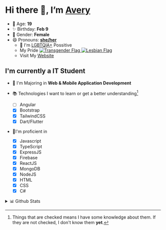 # Hi there 👋, I’m [Avery][website]

- 🌸 Age: **19**
- ✨ Birthday: **Feb 9**
- 🎨 Gender: **Female**
- 😄 Pronouns: **[she/her][pronounspage]**
  - 🌈 I'm [LGBTQIA+][lgbt-foundation] Possitive
  - <div class="Flags">
      <span>My Pride</span>
      <a href="https://en.pronouns.page/dictionary/terminology#transgender">
        <img src="https://pronouns.page/flags/Transgender.png" alt="Transgender Flag" height="15px"/>
      </a>
      <a href="https://en.pronouns.page/dictionary/terminology#lesbian">
      <img src="https://pronouns.page/flags/Lesbian.png" alt="Lesbian Flag" height="15px"/>
      </a>
    </div>
  - Visit My [Website][website]

## I'm currently a IT Student

- 📌 I'm Majoring in **Web & Mobile Application Development**
- 📚 Technologies I want to learn or get a better understanding[^1]

  - [ ] Angular
  - [x] Bootstrap
  - [x] TailwindCSS
  - [x] Dart/Flutter

- 🎉I'm proficient in

  - [x] Javascript
  - [x] TypeScript
  - [x] ExpressJS
  - [x] Firebase
  - [x] ReactJS
  - [x] MongoDB
  - [x] NodeJS
  - [x] HTML
  - [x] CSS
  - [x] C#

<details>
  <summary>
    📊 Github Stats
  </summary>

<!--START_SECTION:waka-->
![Code Time](http://img.shields.io/badge/Code%20Time-590%20hrs%2021%20mins-blue)

![Profile Views](http://img.shields.io/badge/Profile%20Views-1-blue)

**🐱 My GitHub Data** 

> 🏆 20 Contributions in the Year 2023
 > 
> 📦 129.8 kB Used in GitHub's Storage 
 > 
> 💼 Opted to Hire
 > 
> 📜 21 Public Repositories 
 > 
> 🔑 29 Private Repositories  
 > 
**I'm an Early 🐤** 

```text
🌞 Morning       43 commits       ██░░░░░░░░░░░░░░░░░░░░░░░   10.36 % 
🌆 Daytime      173 commits       ██████████░░░░░░░░░░░░░░░   41.69 % 
🌃 Evening      153 commits       █████████░░░░░░░░░░░░░░░░   36.87 % 
🌙 Night         46 commits       ██░░░░░░░░░░░░░░░░░░░░░░░   11.08 % 

```
📅 **I'm Most Productive on Thursday** 

```text
Monday          58 commits       ███░░░░░░░░░░░░░░░░░░░░░░   13.98 % 
Tuesday         60 commits       ███░░░░░░░░░░░░░░░░░░░░░░   14.46 % 
Wednesday       56 commits       ███░░░░░░░░░░░░░░░░░░░░░░   13.49 % 
Thursday        96 commits       █████░░░░░░░░░░░░░░░░░░░░   23.13 % 
Friday          79 commits       ████░░░░░░░░░░░░░░░░░░░░░   19.04 % 
Saturday        37 commits       ██░░░░░░░░░░░░░░░░░░░░░░░   08.92 % 
Sunday          29 commits       █░░░░░░░░░░░░░░░░░░░░░░░░   06.99 % 

```


📊 **This Week I Spent My Time On** 

```text
⌚︎ Time Zone: America/Halifax

💬 Programming Languages: 
Java                     2 hrs 2 mins        ███████████████░░░░░░░░░░   62.76 % 
Kotlin                   45 mins             █████░░░░░░░░░░░░░░░░░░░░   23.34 % 
XML                      20 mins             ██░░░░░░░░░░░░░░░░░░░░░░░   10.28 % 
Markdown                 3 mins              ░░░░░░░░░░░░░░░░░░░░░░░░░   01.82 % 
CSS                      2 mins              ░░░░░░░░░░░░░░░░░░░░░░░░░   01.30 % 

🔥 Editors: 
IntelliJ                 2 hrs 10 mins       ████████████████░░░░░░░░░   66.58 % 
Android Studio           1 hr 5 mins         ████████░░░░░░░░░░░░░░░░░   33.42 % 

🐱‍💻 Projects: 
DataAccess_JPA_NHL_demo  1 hr 8 mins         ████████░░░░░░░░░░░░░░░░░   35.07 % 
basic-android-kotlin-comp36 mins             ████░░░░░░░░░░░░░░░░░░░░░   18.84 % 
MVC_JPA                  35 mins             ████░░░░░░░░░░░░░░░░░░░░░   18.23 % 
JavaEE_Test1_Template    25 mins             ███░░░░░░░░░░░░░░░░░░░░░░   13.28 % 
lab-5-Avery-Rose         19 mins             ██░░░░░░░░░░░░░░░░░░░░░░░   09.79 % 

💻 Operating System: 
Windows                  3 hrs 15 mins       █████████████████████████   100.00 % 

```

**I Mostly Code in JavaScript** 

```text
JavaScript               22 repos            ████████░░░░░░░░░░░░░░░░░   32.84 % 
TypeScript               10 repos            ███░░░░░░░░░░░░░░░░░░░░░░   14.93 % 
Java                     9 repos             ███░░░░░░░░░░░░░░░░░░░░░░   13.43 % 
C#                       7 repos             ██░░░░░░░░░░░░░░░░░░░░░░░   10.45 % 
HTML                     4 repos             █░░░░░░░░░░░░░░░░░░░░░░░░   05.97 % 

```


**Timeline**

![Chart not found](https://raw.githubusercontent.com/Avery-Rose/Avery-Rose/main/charts/bar_graph.png) 


 Last Updated on 13/02/2023 18:42:39 UTC
<!--END_SECTION:waka-->

</details>

[^1]:
    Things that are checked means I have some knowledge about them.
    If they are not checked, I don't know them **yet**.

[//]: <> (Links)

[wakatime-profile]: https://wakatime.com/@Averyyyyyyyy
[pronouns-definitions]: https://en.pronouns.page/she/her
[pronounspage]: https://pronouns.page/@cattgirlava
[lgbt-foundation]: https://lgbt.foundation/
[website]: https://avarose.dev/
[alexandres-badge-repo]: https://github.com/alexandresanlim/Badges4-README.md-Profile
